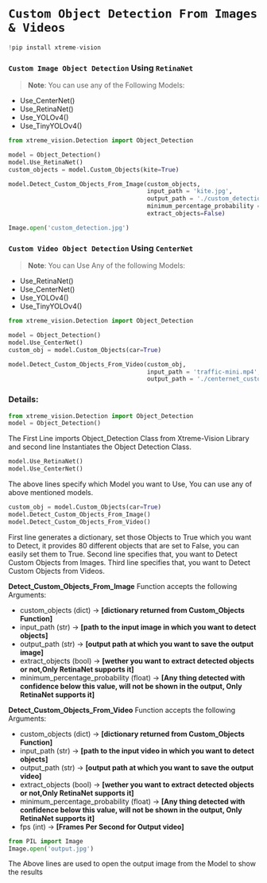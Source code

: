 # **`Custom Object Detection From Images & Videos`**
```python
!pip install xtreme-vision
```


### **`Custom Image Object Detection` Using `RetinaNet`** 

> **Note**: You can use any of the Following Models:
  - Use_CenterNet()
  - Use_RetinaNet()
  - Use_YOLOv4()
  - Use_TinyYOLOv4()
  
```python
from xtreme_vision.Detection import Object_Detection

model = Object_Detection()
model.Use_RetinaNet()
custom_objects = model.Custom_Objects(kite=True)

model.Detect_Custom_Objects_From_Image(custom_objects, 
                                       input_path = 'kite.jpg',
                                       output_path = './custom_detection.jpg', 
                                       minimum_percentage_probability = 0.2,
                                       extract_objects=False)

Image.open('custom_detection.jpg')
```

### **`Custom Video Object Detection` Using `CenterNet`** 

> **Note**: You can Use Any of the following Models:
  - Use_RetinaNet()
  - Use_CenterNet()
  - Use_YOLOv4()
  - Use_TinyYOLOv4()
  
```python
from xtreme_vision.Detection import Object_Detection

model = Object_Detection()
model.Use_CenterNet()
custom_obj = model.Custom_Objects(car=True)

model.Detect_Custom_Objects_From_Video(custom_obj, 
                                       input_path = 'traffic-mini.mp4',
                                       output_path = './centernet_custom.mp4')
```

### Details:
```python
from xtreme_vision.Detection import Object_Detection
model = Object_Detection()
```
The First Line imports Object_Detection Class from Xtreme-Vision Library and
second line Instantiates the Object Detection Class.
```python
model.Use_RetinaNet()
model.Use_CenterNet()
```
The above lines specify which Model you want to Use, 
You can use any of above mentioned models.
```python
custom_obj = model.Custom_Objects(car=True)
model.Detect_Custom_Objects_From_Image()
model.Detect_Custom_Objects_From_Video()
```
First line generates a dictionary, set those Objects to True which you want to Detect, it provides 80 different objects that are set to False, you can easily set them to True.
Second line specifies that, you want to Detect Custom Objects from Images.
Third line specifies that, you want to Detect Custom Objects from Videos.


**Detect_Custom_Objects_From_Image** Function accepts the following Arguments:
  - custom_objects (dict) -> **[dictionary returned from Custom_Objects Function]**
  - input_path (str) -> **[path to the input image in which you want to detect objects]**
  - output_path (str) -> **[output path at which you want to save the output image]**
  - extract_objects (bool) -> **[wether you want to extract detected objects or not,Only RetinaNet supports it]**
  - minimum_percentage_probability (float) -> **[Any thing detected with confidence below this value, will not be shown in the output, Only RetinaNet supports it]**

**Detect_Custom_Objects_From_Video** Function accepts the following Arguments:
  - custom_objects (dict) -> **[dictionary returned from Custom_Objects Function]**
  - input_path (str) -> **[path to the input video in which you want to detect objects]**
  - output_path (str) -> **[output path at which you want to save the output video]**
  - extract_objects (bool) -> **[wether you want to extract detected objects or not,Only RetinaNet supports it]**
  - minimum_percentage_probability (float) -> **[Any thing detected with confidence below this value, will not be shown in the output, Only RetinaNet supports it]**
  - fps (int) -> **[Frames Per Second for Output video]**

```python
from PIL import Image
Image.open('output.jpg')
```
The Above lines are used to open the output image from the Model to show the results